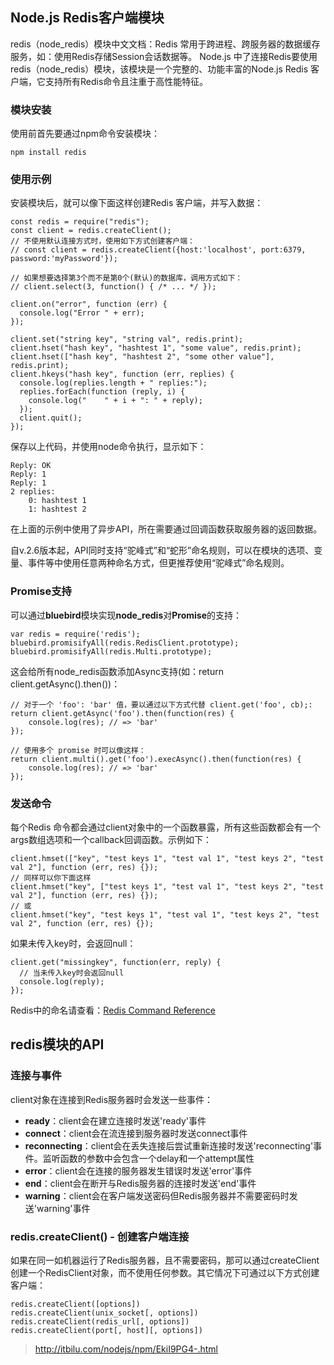 ## Node.js Redis客户端模块
redis（node_redis）模块中文文档：Redis 常用于跨进程、跨服务器的数据缓存服务，如：使用Redis存储Session会话数据等。
Node.js 中了连接Redis要使用redis（node_redis）模块，该模块是一个完整的、功能丰富的Node.js Redis 客户端，它支持所有Redis命令且注重于高性能特征。

### 模块安装
使用前首先要通过npm命令安装模块：

    npm install redis
### 使用示例
安装模块后，就可以像下面这样创建Redis 客户端，并写入数据：

    const redis = require("redis");
    const client = redis.createClient();
    // 不使用默认连接方式时，使用如下方式创建客户端：
    // const client = redis.createClient({host:'localhost', port:6379, password:'myPassword'});

    // 如果想要选择第3个而不是第0个(默认)的数据库，调用方式如下：
    // client.select(3, function() { /* ... */ });

    client.on("error", function (err) {
      console.log("Error " + err);
    });

    client.set("string key", "string val", redis.print);
    client.hset("hash key", "hashtest 1", "some value", redis.print);
    client.hset(["hash key", "hashtest 2", "some other value"], redis.print);
    client.hkeys("hash key", function (err, replies) {
      console.log(replies.length + " replies:");
      replies.forEach(function (reply, i) {
        console.log("    " + i + ": " + reply);
      });
      client.quit();
    });

保存以上代码，并使用node命令执行，显示如下：

    Reply: OK
    Reply: 1
    Reply: 1
    2 replies:
        0: hashtest 1
        1: hashtest 2

在上面的示例中使用了异步API，所在需要通过回调函数获取服务器的返回数据。

自v.2.6版本起，API同时支持“驼峰式”和“蛇形”命名规则，可以在模块的选项、变量、事件等中使用任意两种命名方式，但更推荐使用“驼峰式”命名规则。

### Promise支持
可以通过**bluebird**模块实现**node_redis**对**Promise**的支持：

    var redis = require('redis');
    bluebird.promisifyAll(redis.RedisClient.prototype);
    bluebird.promisifyAll(redis.Multi.prototype);
    
这会给所有node_redis函数添加Async支持(如：return client.getAsync().then())：
    
    // 对于一个 'foo': 'bar' 值，要以通过以下方式代替 client.get('foo', cb);:
    return client.getAsync('foo').then(function(res) {
        console.log(res); // => 'bar'
    });

    // 使用多个 promise 时可以像这样：
    return client.multi().get('foo').execAsync().then(function(res) {
        console.log(res); // => 'bar'
    });
### 发送命令
每个Redis 命令都会通过client对象中的一个函数暴露，所有这些函数都会有一个args数组选项和一个callback回调函数。示例如下：

    client.hmset(["key", "test keys 1", "test val 1", "test keys 2", "test val 2"], function (err, res) {});
    // 同样可以你下面这样
    client.hmset("key", ["test keys 1", "test val 1", "test keys 2", "test val 2"], function (err, res) {});
    // 或
    client.hmset("key", "test keys 1", "test val 1", "test keys 2", "test val 2", function (err, res) {});
    
如果未传入key时，会返回null：

    client.get("missingkey", function(err, reply) {
      // 当未传入key时会返回null
      console.log(reply);
    });
  
Redis中的命名请查看：[Redis Command Reference](http://redis.io/commands)

## redis模块的API
### 连接与事件
client对象在连接到Redis服务器时会发送一些事件：

* **ready**：client会在建立连接时发送'ready'事件
* **connect**：client会在流连接到服务器时发送connect事件
* **reconnecting**：client会在丢失连接后尝试重新连接时发送'reconnecting'事件。监听函数的参数中会包含一个delay和一个attempt属性
* **error**：client会在连接的服务器发生错误时发送'error'事件
* **end**：client会在断开与Redis服务器的连接时发送'end'事件
* **warning**：client会在客户端发送密码但Redis服务器并不需要密码时发送'warning'事件

### redis.createClient() - 创建客户端连接
如果在同一如机器运行了Redis服务器，且不需要密码，那可以通过createClient创建一个RedisClient对象，而不使用任何参数。其它情况下可通过以下方式创建客户端：

    redis.createClient([options])
    redis.createClient(unix_socket[, options])
    redis.createClient(redis_url[, options])
    redis.createClient(port[, host][, options])
    
> http://itbilu.com/nodejs/npm/EkiI9PG4-.html
